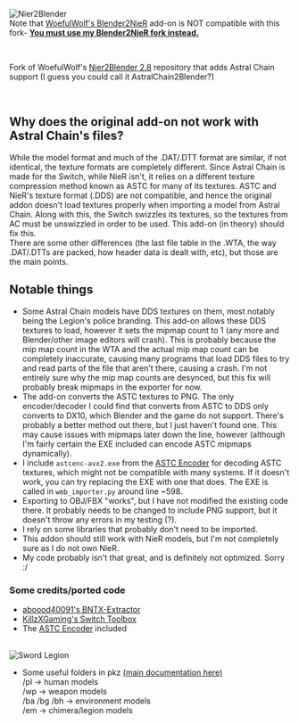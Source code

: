 ![Nier2Blender](https://user-images.githubusercontent.com/54476280/64488614-519a7280-d24a-11e9-8627-784cdc5ac3de.png)
<br>
Note that [WoefulWolf's Blender2NieR](https://github.com/WoefulWolf/Blender2NieR) add-on is NOT compatible with this fork- **[You must use my Blender2NieR fork instead.](https://github.com/cabalex/Blender2NieR)**

<br>

Fork of WoefulWolf's [Nier2Blender 2.8](https://github.com/WoefulWolf/NieR2Blender_2_8) repository that adds Astral Chain support (I guess you could call it AstralChain2Blender?)

<br>

## Why does the original add-on not work with Astral Chain's files?
While the model format and much of the .DAT/.DTT format are similar, if not identical, the texture formats are completely different. Since Astral Chain is made for the Switch, while NieR isn't, it relies on a different texture compression method known as ASTC for many of its textures. ASTC and NieR's texture format (.DDS) are not compatible, and hence the original addon doesn't load textures properly when importing a model from Astral Chain. Along with this, the Switch swizzles its textures, so the textures from AC must be unswizzled in order to be used. This add-on (in theory) should fix this.
<br>
There are some other differences (the last file table in the .WTA, the way .DAT/.DTTs are packed, how header data is dealt with, etc), but those are the main points.
<br>


## Notable things
* Some Astral Chain models have DDS textures on them, most notably being the Legion's police branding. This add-on allows these DDS textures to load, however it sets the mipmap count to 1 (any more and Blender/other image editors will crash). This is probably because the mip map count in the WTA and the actual mip map count can be completely inaccurate, causing many programs that load DDS files to try and read parts of the file that aren't there, causing a crash. I'm not entirely sure why the mip map counts are desynced, but this fix will probably break mipmaps in the exporter for now.
* The add-on converts the ASTC textures to PNG. The only encoder/decoder I could find that converts from ASTC to DDS only converts to DX10, which Blender and the game do not support. There's probably a better method out there, but I just haven't found one. This may cause issues with mipmaps later down the line, however (although I'm fairly certain the EXE included can encode ASTC mipmaps dynamically).
* I include `astcenc-avx2.exe` from the [ASTC Encoder](https://github.com/ARM-software/astc-encoder) for decoding ASTC textures, which might not be compatible with many systems. If it doesn't work, you can try replacing the EXE with one that does. The EXE is called in `wmb_importer.py` around line ~598.
* Exporting to OBJ/FBX "works", but I have not modified the existing code there. It probably needs to be changed to include PNG support, but it doesn't throw any errors in my testing (?). 
* I rely on some libraries that probably don't need to be imported.
* This addon should still work with NieR models, but I'm not completely sure as I do not own NieR.
* My code probably isn't that great, and is definitely not optimized. Sorry :/

### Some credits/ported code
* [aboood40091's BNTX-Extractor](https://github.com/aboood40091/BNTX-Extractor)
* [KillzXGaming's Switch Toolbox](https://github.com/KillzXGaming/Switch-Toolbox)
* The [ASTC Encoder](https://github.com/ARM-software/astc-encoder) included

<br>![Sword Legion](https://user-images.githubusercontent.com/31020729/113498031-19a6f000-94be-11eb-9092-45f519d64c57.png)

* Some useful folders in pkz [(main documentation here)](https://cabalex.github.io/astral-chain-romfs/romfs/index.html)<br>
    /pl -> human models<br>
    /wp -> weapon models<br>
    /ba /bg /bh -> environment models<br>
    /em -> chimera/legion models<br>

